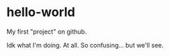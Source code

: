 # hello-world
My first "project" on github.

Idk what I'm doing. At all. So confusing... but we'll see.
